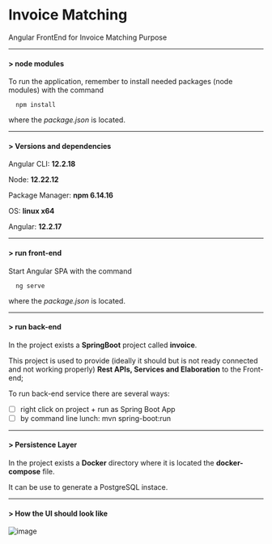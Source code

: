 # Invoice Matching
Angular FrontEnd for Invoice Matching Purpose

----
#### > node modules

To run the application, remember to install needed packages (node modules) with the command
```
  npm install
```
where the *package.json* is located. 

---
#### > Versions and dependencies

Angular CLI: **12.2.18**

Node: **12.22.12**

Package Manager: **npm 6.14.16**

OS: **linux x64**

Angular: **12.2.17**

---

#### > run front-end

Start Angular SPA with the command 
```
  ng serve
```
where the *package.json* is located. 

---

#### > run back-end

In the project exists a **SpringBoot** project called **invoice**.

This project is used to provide (ideally it should but is not ready connected and not working properly) **Rest APIs, Services and Elaboration** to the Front-end; 

To run back-end service there are several ways:

- [ ] right click on project + run as Spring Boot App
- [ ] by command line lunch: mvn spring-boot:run

---

#### > Persistence Layer

In the project exists a **Docker** directory where it is located the **docker-compose** file.

It can be use to generate a PostgreSQL instace.

---

#### > How the UI should look like

![image](https://github.com/ferrara94/InvoiceMatching/assets/45211249/0f0554ba-6ec2-4c53-a608-20991e18380a)


